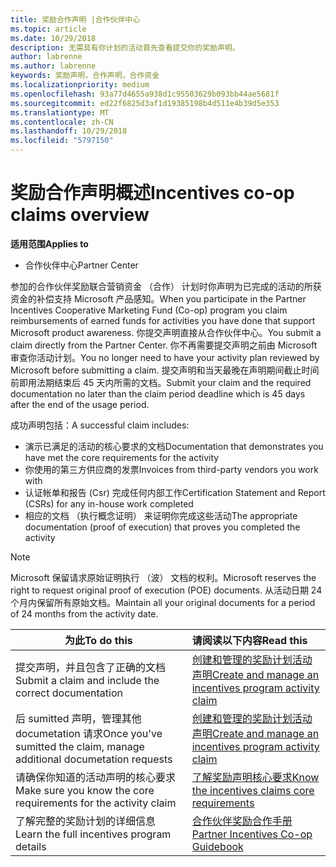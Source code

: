 ```yaml
---
title: 奖励合作声明 |合作伙伴中心
ms.topic: article
ms.date: 10/29/2018
description: 无需具有你计划的活动首先查看提交你的奖励声明。
author: labrenne
ms.author: labrenne
keywords: 奖励声明，合作声明，合作资金
ms.localizationpriority: medium
ms.openlocfilehash: 93a77d4655a938d1c95503629b093bb44ae5681f
ms.sourcegitcommit: ed22f6825d3af1d19385198b4d511e4b39d5e353
ms.translationtype: MT
ms.contentlocale: zh-CN
ms.lasthandoff: 10/29/2018
ms.locfileid: "5797150"
---
```

# <a name="incentives-co-op-claims-overview"></a><span data-ttu-id="6481c-104">奖励合作声明概述</span><span class="sxs-lookup"><span data-stu-id="6481c-104">Incentives co-op claims overview</span></span>

**<span data-ttu-id="6481c-105">适用范围</span><span class="sxs-lookup"><span data-stu-id="6481c-105">Applies to</span></span>**

- <span data-ttu-id="6481c-106">合作伙伴中心</span><span class="sxs-lookup"><span data-stu-id="6481c-106">Partner Center</span></span>

<span data-ttu-id="6481c-107">参加的合作伙伴奖励联合营销资金 （合作） 计划时你声明为已完成的活动的所获资金的补偿支持 Microsoft 产品感知。</span><span class="sxs-lookup"><span data-stu-id="6481c-107">When you participate in the  Partner Incentives Cooperative Marketing Fund (Co-op) program you claim reimbursements of earned funds for activities you have done that support Microsoft product awareness.</span></span> <span data-ttu-id="6481c-108">你提交声明直接从合作伙伴中心。</span><span class="sxs-lookup"><span data-stu-id="6481c-108">You submit a claim directly from the Partner Center.</span></span> <span data-ttu-id="6481c-109">你不再需要提交声明之前由 Microsoft 审查你活动计划。</span><span class="sxs-lookup"><span data-stu-id="6481c-109">You no longer need to have your activity plan reviewed by Microsoft before submitting a claim.</span></span> <span data-ttu-id="6481c-110">提交声明和当天最晚在声明期间截止时间前即用法期结束后 45 天内所需的文档。</span><span class="sxs-lookup"><span data-stu-id="6481c-110">Submit your claim and the required documentation no later than the claim period deadline which is 45 days after the end of the usage period.</span></span> 

<span data-ttu-id="6481c-111">成功声明包括：</span><span class="sxs-lookup"><span data-stu-id="6481c-111">A successful claim includes:</span></span>

- <span data-ttu-id="6481c-112">演示已满足的活动的核心要求的文档</span><span class="sxs-lookup"><span data-stu-id="6481c-112">Documentation that demonstrates you have met the core requirements for the activity</span></span>
- <span data-ttu-id="6481c-113">你使用的第三方供应商的发票</span><span class="sxs-lookup"><span data-stu-id="6481c-113">Invoices from third-party vendors you work with</span></span>
- <span data-ttu-id="6481c-114">认证帐单和报告 (Csr) 完成任何内部工作</span><span class="sxs-lookup"><span data-stu-id="6481c-114">Certification Statement and Report (CSRs) for any in-house work completed</span></span>
- <span data-ttu-id="6481c-115">相应的文档 （执行概念证明） 来证明你完成这些活动</span><span class="sxs-lookup"><span data-stu-id="6481c-115">The appropriate documentation (proof of execution) that proves you completed the activity</span></span> 

>[!NOTE]
><span data-ttu-id="6481c-116">Microsoft 保留请求原始证明执行 （波） 文档的权利。</span><span class="sxs-lookup"><span data-stu-id="6481c-116">Microsoft reserves the right to request original proof of execution (POE) documents.</span></span> <span data-ttu-id="6481c-117">从活动日期 24 个月内保留所有原始文档。</span><span class="sxs-lookup"><span data-stu-id="6481c-117">Maintain all your original documents for a period of 24 months from the activity date.</span></span> 

|**<span data-ttu-id="6481c-118">为此</span><span class="sxs-lookup"><span data-stu-id="6481c-118">To do this</span></span>**   |**<span data-ttu-id="6481c-119">请阅读以下内容</span><span class="sxs-lookup"><span data-stu-id="6481c-119">Read this</span></span>**   |
|-----------------|:--------------------------------------|
|<span data-ttu-id="6481c-120">提交声明，并且包含了正确的文档</span><span class="sxs-lookup"><span data-stu-id="6481c-120">Submit a claim and include the correct documentation</span></span>|[<span data-ttu-id="6481c-121">创建和管理的奖励计划活动声明</span><span class="sxs-lookup"><span data-stu-id="6481c-121">Create and manage an incentives program activity claim</span></span>](create-incentives-claims.md)|
|<span data-ttu-id="6481c-122">后 sumitted 声明，管理其他 documetation 请求</span><span class="sxs-lookup"><span data-stu-id="6481c-122">Once you've sumitted the claim, manage additional documetation requests</span></span>|[<span data-ttu-id="6481c-123">创建和管理的奖励计划活动声明</span><span class="sxs-lookup"><span data-stu-id="6481c-123">Create and manage an incentives program activity claim</span></span>](create-incentives-claims.md)  |
|<span data-ttu-id="6481c-124">请确保你知道的活动声明的核心要求</span><span class="sxs-lookup"><span data-stu-id="6481c-124">Make sure you know the core requirements for the activity claim</span></span>|[<span data-ttu-id="6481c-125">了解奖励声明核心要求</span><span class="sxs-lookup"><span data-stu-id="6481c-125">Know the incentives claims core requirements</span></span>](core-requirements.md)   |
|<span data-ttu-id="6481c-126">了解完整的奖励计划的详细信息</span><span class="sxs-lookup"><span data-stu-id="6481c-126">Learn the full incentives program details</span></span>|[<span data-ttu-id="6481c-127">合作伙伴奖励合作手册</span><span class="sxs-lookup"><span data-stu-id="6481c-127">Partner Incentives Co-op Guidebook</span></span>](https://assets.microsoft.com/coop-guidebook.pdf)
                                                                                 
                                   
